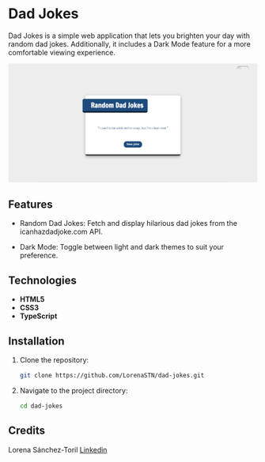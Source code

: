 # Dad Jokes

Dad Jokes is a simple web application that lets you brighten your day with random dad jokes. Additionally, it includes a Dark Mode feature for a more comfortable viewing experience.

![Dad Jokes Application](src/images/capture.png "Preview of Dad Jokes application")

## Features

- Random Dad Jokes: Fetch and display hilarious dad jokes from the icanhazdadjoke.com API.

- Dark Mode: Toggle between light and dark themes to suit your preference.

## Technologies 

- **HTML5**
- **CSS3**
- **TypeScript**

## Installation

1. Clone the repository:  
   ```bash
   git clone https://github.com/LorenaSTN/dad-jokes.git

2. Navigate to the project directory:
    ```bash
    cd dad-jokes

## Credits 

Lorena Sánchez-Toril
[Linkedin](https://www.linkedin.com/in/lorena-sancheztoril/)




